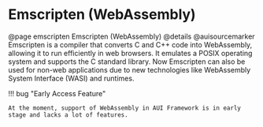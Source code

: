 # Emscripten (WebAssembly)

@page emscripten Emscripten (WebAssembly)
@details
@auisourcemarker
Emscripten is a compiler that converts C and C++ code into WebAssembly, allowing it to run efficiently in web browsers.
It emulates a POSIX operating system and supports the C standard library. Now Emscripten can also be used for non-web
applications due to new technologies like WebAssembly System Interface (WASI) and runtimes.

!!! bug "Early Access Feature"

    At the moment, support of WebAssembly in AUI Framework is in early stage and lacks a lot of features.
